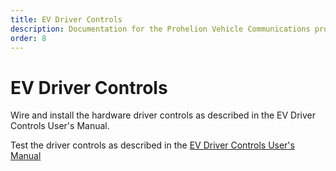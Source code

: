 ```yaml
---
title: EV Driver Controls
description: Documentation for the Prohelion Vehicle Communications protocol
order: 8
---
```


# EV Driver Controls 

Wire and install the hardware driver controls as described in the EV Driver Controls User's Manual.

Test the driver controls as described in the [EV Driver Controls User's Manual](http://localhost:4000/Electric_Vehicle_Driver_Controls/EV_Driver_Controls_User_Manual/index.md)
